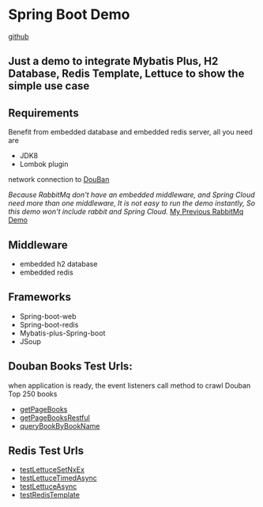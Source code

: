 # Spring Boot Demo 
[github](https://github.com/asmburning/BootDemo)

## Just a demo to integrate Mybatis Plus, H2 Database, Redis Template, Lettuce to show the simple use case

## Requirements
Benefit from embedded database and embedded redis server, all you need are
- JDK8
- Lombok plugin

network connection to [DouBan](https://book.douban.com/top250?start=0)


*Because RabbitMq don't have an embedded middleware, and Spring Cloud need more than one middleware,
It is not easy to run the demo instantly, So this demo won't include rabbit and Spring Cloud.*
[My Previous RabbitMq Demo](https://github.com/asmburning/rabbit-demo)

## Middleware
- embedded h2 database 
- embedded redis 

## Frameworks
- Spring-boot-web
- Spring-boot-redis
- Mybatis-plus-Spring-boot
- JSoup


## Douban Books Test Urls:
when application is ready, the event listeners call method to crawl Douban Top 250 books
- [getPageBooks](http://localhost:8080/book/getPage?pageNo=1&pageSize=6)
- [getPageBooksRestful](http://localhost:8080/book/restPage/6/2)
- [queryBookByBookName](http://localhost:8080/book/queryByName?bookName=%E7%BA%A2%E6%A5%BC%E6%A2%A6)

## Redis Test Urls
- [testLettuceSetNxEx](http://localhost:8080/redis/testSetNxEx)
- [testLettuceTimedAsync](http://localhost:8080/redis/testAsync)
- [testLettuceAsync](http://localhost:8080/redis/testAsync2)
- [testRedisTemplate](http://localhost:8080/redis/testTemplate)
